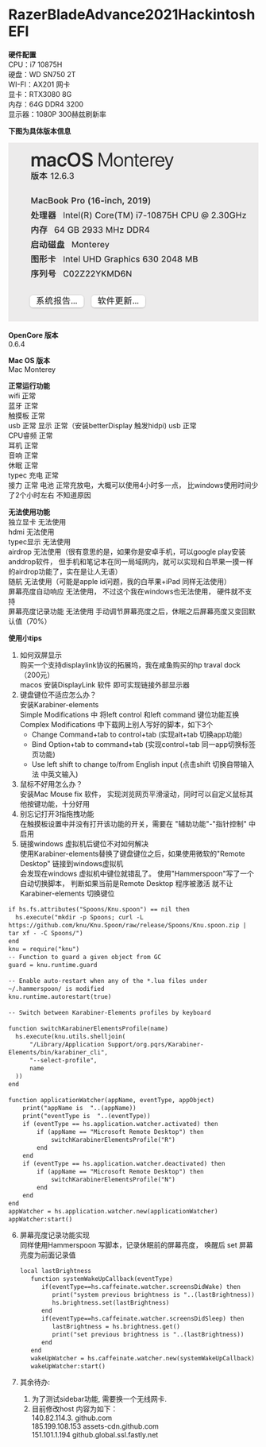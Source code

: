 # RazerBladeAdvance2021HackintoshEFI




**硬件配置**  
CPU：i7 10875H  
硬盘：WD SN750 2T  
WI-FI：AX201 网卡  
显卡：RTX3080 8G  
内存：64G DDR4 3200  
显示器：1080P 300赫兹刷新率    

**下图为具体版本信息**   

![](https://raw.githubusercontent.com/lampardzhang/imagesForUpgit/master/2023/03/upgit_20230307_1678183502.png)



**OpenCore 版本**  
0.6.4     


**Mac OS 版本**  
Mac Monterey

**正常运行功能**  
wifi   正常  
蓝牙    正常  
触摸板  正常  
usb    正常
显示    正常（安装betterDisplay 触发hidpi)
usb    正常    
CPU睿频 正常    
耳机    正常    
音响    正常    
休眠    正常      
typec 充电 正常    
接力    正常 
电池    正常充放电，大概可以使用4小时多一点， 比windows使用时间少了2个小时左右
不知道原因

**无法使用功能**  
独立显卡      无法使用    
hdmi        无法使用    
typec显示    无法使用    
airdrop     无法使用（很有意思的是，如果你是安卓手机，可以google play安装anddrop软件， 但手机和笔记本在同一局域网内，就可以实现和白苹果一摸一样的airdrop功能了，实在是让人无语）      
随航         无法使用（可能是apple id问题，我的白苹果+iPad 同样无法使用）   
屏幕亮度自动响应  无法使用， 不过这个我在windows也无法使用， 硬件就不支持    
屏幕亮度记录功能  无法使用   手动调节屏幕亮度之后，休眠之后屏幕亮度又变回默认值（70%）  

**使用小tips** 
1. 如何双屏显示  
购买一个支持displaylink协议的拓展坞，我在咸鱼购买的hp traval dock（200元）  
macos 安装DisplayLink 软件 即可实现链接外部显示器
2. 键盘键位不适应怎么办？   
   安装Karabiner-elements  
   Simple Modifications 中 将left control 和left command 键位功能互换  
   Complex Modifications 中下载网上别人写好的脚本，如下3个  
   - Change Command+tab to control+tab (实现alt+tab 切换app功能)  
   - Bind Option+tab to command+tab (实现control+tab 同一app切换标签页功能)  
   - Use left shift to change to/from English input (点击shift 切换自带输入法 中英文输入)  
3. 鼠标不好用怎么办？  
安装Mac Mouse fix 软件， 实现浏览网页平滑滚动，同时可以自定义鼠标其他按键功能，十分好用  
4. 别忘记打开3指拖拽功能    
在触摸板设置中并没有打开该功能的开关，需要在 "辅助功能"-"指针控制" 中启用  
5. 链接windows 虚拟机后键位不对如何解决  
使用Karabiner-elements替换了键盘键位之后，如果使用微软的"Remote Desktop" 链接到windows虚拟机  
会发现在windows 虚拟机中键位就错乱了。 使用"Hammerspoon"写了一个自动切换脚本， 判断如果当前是Remote Desktop 程序被激活 就不让 Karabiner-elements 切换键位  
```
if hs.fs.attributes("Spoons/Knu.spoon") == nil then
  hs.execute("mkdir -p Spoons; curl -L https://github.com/knu/Knu.Spoon/raw/release/Spoons/Knu.spoon.zip | tar xf - -C Spoons/")
end
knu = require("knu")
-- Function to guard a given object from GC
guard = knu.runtime.guard

-- Enable auto-restart when any of the *.lua files under ~/.hammerspoon/ is modified
knu.runtime.autorestart(true)

-- Switch between Karabiner-Elements profiles by keyboard

function switchKarabinerElementsProfile(name)
  hs.execute(knu.utils.shelljoin(
      "/Library/Application Support/org.pqrs/Karabiner-Elements/bin/karabiner_cli",
      "--select-profile",
      name
  ))
end

function applicationWatcher(appName, eventType, appObject)
    print("appName is  "..(appName))
    print("eventType is  "..(eventType))
    if (eventType == hs.application.watcher.activated) then
        if (appName == "Microsoft Remote Desktop") then
            switchKarabinerElementsProfile("R")
        end
    end
    if (eventType == hs.application.watcher.deactivated) then
        if (appName == "Microsoft Remote Desktop") then
            switchKarabinerElementsProfile("N")
        end
    end
end
appWatcher = hs.application.watcher.new(applicationWatcher)
appWatcher:start()
```
6. 屏幕亮度记录功能实现  
   同样使用Hammerspoon 写脚本，记录休眠前的屏幕亮度， 唤醒后 set 屏幕亮度为前面记录值  
   
   ```
   local lastBrightness  
      function systemWakeUpCallback(eventType)  
         if(eventType==hs.caffeinate.watcher.screensDidWake) then  
            print("system previous brightness is "..(lastBrightness))  
            hs.brightness.set(lastBrightness)  
         end
         if(eventType==hs.caffeinate.watcher.screensDidSleep) then  
            lastBrightness = hs.brightness.get()  
            print("set previous brightness is "..(lastBrightness))  
         end  
      end  
      wakeUpWatcher = hs.caffeinate.watcher.new(systemWakeUpCallback)  
      wakeUpWatcher:start()  
   ```
   
7. 其余待办:        
   
      1. 为了测试sidebar功能, 需要换一个无线网卡.  
   2. 目前修改host 内容为如下：  
      140.82.114.3.   github.com  
      185.199.108.153	assets-cdn.github.com  
      151.101.1.194   github.global.ssl.fastly.net  
      
   		





















